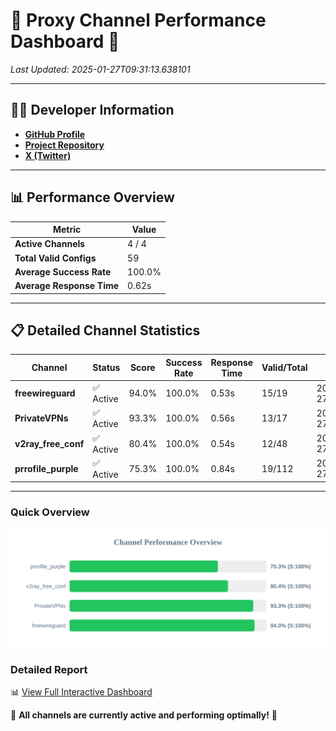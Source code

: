 # 🌟 Proxy Channel Performance Dashboard 🌟

_Last Updated: 2025-01-27T09:31:13.638101_

---

## 👩‍💻 Developer Information

- **[GitHub Profile](https://github.com/4n0nymou3)**  
- **[Project Repository](https://github.com/4n0nymou3/multi-proxy-config-fetcher)**  
- **[X (Twitter)](https://x.com/4n0nymou3)**  

---

## 📊 Performance Overview

| Metric                | Value       |
|-----------------------|-------------|
| **Active Channels**   | 4 / 4       |
| **Total Valid Configs** | 59          |
| **Average Success Rate** | 100.0%      |
| **Average Response Time** | 0.62s       |

---

## 📋 Detailed Channel Statistics

| Channel          | Status     | Score  | Success Rate | Response Time | Valid/Total | Last Success               |
|------------------|------------|--------|--------------|---------------|-------------|----------------------------|
| **freewireguard**  | ✅ Active  | 94.0%  | 100.0% | 0.53s         | 15/19       | 2025-01-27T09:31:13.636516 |
| **PrivateVPNs**  | ✅ Active  | 93.3%  | 100.0% | 0.56s         | 13/17       | 2025-01-27T09:31:13.084905 |
| **v2ray_free_conf**  | ✅ Active  | 80.4%  | 100.0% | 0.54s         | 12/48       | 2025-01-27T09:31:12.490353 |
| **prrofile_purple**  | ✅ Active  | 75.3%  | 100.0% | 0.84s         | 19/112       | 2025-01-27T09:31:11.914911 |

---

### Quick Overview
<div align="center">
  <a href="https://raw.githubusercontent.com/nullluser/NullRepo/refs/heads/main/assets/channel_stats_chart.svg">
    <img src="https://raw.githubusercontent.com/nullluser/NullRepo/refs/heads/main/assets/channel_stats_chart.svg" alt="Source Performance Statistics" width="800">
  </a>
</div>

### Detailed Report
📊 [View Full Interactive Dashboard](https://htmlpreview.github.io/?https://github.com/nullluser/NullRepo/blob/main/assets/performance_report.html)

🎉 **All channels are currently active and performing optimally!** 🎉
